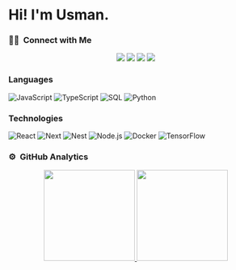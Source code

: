 # Hi! I'm Usman.
### 🤝🏻 &nbsp;Connect with Me

<p align="center">
<a href="mailto:usman.s25429@gmail.com"><img src="https://img.shields.io/badge/-usman.s25429@gmail.com-D14836?style=flat&logo=Gmail&logoColor=white"/></a>
<a href="https://instagram.com/mang.36"><img src="https://img.shields.io/badge/-@mang.36-E4405F?style=flat&logo=Instagram&logoColor=white"/></a>
<a href="https://facebook.com/pokmang19/"><img src="https://img.shields.io/badge/-@pokmang19/-1877F2?style=flat&logo=Facebook&logoColor=white"/></a>
<a href="https://www.youtube.com/channel/UChyCo6jsJ3IlhPyo1jvpRAA"><img src="https://img.shields.io/badge/-@USMAN SULONG.-BD081C?style=flat&logo=Youtube&logoColor=white"/></a>
</p>

### Languages

![JavaScript](https://img.shields.io/badge/-JavaScript-000?&logo=JavaScript)
![TypeScript](https://img.shields.io/badge/-TypeScript-000?&logo=TypeScript)
![SQL](https://img.shields.io/badge/-SQL-000?&logo=MySQL)
![Python](https://img.shields.io/badge/-Python-000?&logo=Python)

### Technologies

![React](https://img.shields.io/badge/-React-000?&logo=React)
![Next](https://img.shields.io/badge/-Next-000?&logo=Next)
![Nest](https://img.shields.io/badge/-Nest-000?&logo=Nest)
![Node.js](https://img.shields.io/badge/-Node.js-000?&logo=node.js)
![Docker](https://img.shields.io/badge/-Docker-000?&logo=Docker)
![TensorFlow](https://img.shields.io/badge/-TensorFlow-000?&logo=TensorFlow)

### ⚙️ &nbsp;GitHub Analytics

<p align="center">
<a href="https://github.com/9Sof">
  <img height="180em" src="https://github-readme-stats-eight-theta.vercel.app/api?username=9Sof&show_icons=true&theme=algolia&include_all_commits=true&count_private=true"/>
  <img height="180em" src="https://github-readme-stats-eight-theta.vercel.app/api/top-langs/?username=9Sof&layout=compact&langs_count=8&theme=algolia"/>
</a>
</p>
